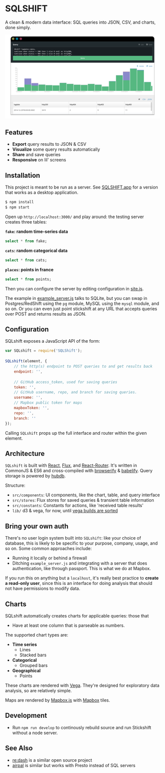 # SQLSHIFT

A clean & modern data interface: SQL queries into JSON, CSV, and charts,
done simply.

![](screenshot.png)

## Features

* **Export** query results to JSON & CSV
* **Visualize** some query results automatically
* **Share** and save queries
* **Responsive** on lil' screens

## Installation

This project is meant to be run as a server. See [SQLSHIFT.app](https://github.com/mapbox/sqlshift-app) for a
version that works as a desktop application.

```sh
$ npm install
$ npm start
```

Open up `http://localhost:3000/` and play around: the testing server
creates three tables:

**`fake`: random time-series data**

```sql
select * from fake;
```

**`cats`: random categorical data**

```sql
select * from cats;
```

**`places`: points in france**

```sql
select * from points;
```

Then you can configure the server by editing configuration in [site.js](site.js).

The example in [example_server.js](example_server.js) talks to SQLite,
but you can swap in Postgres/RedShift using the `pg` module,
MySQL using the `mysql` module, and so on. Or you can even just point
stickshift at any URL that accepts queries over POST and returns
results as JSON.

## Configuration

SQLshift exposes a JavaScript API of the form:

```js
var SQLshift = require('SQLShift');

SQLshift(element, {
    // the http(s) endpoint to POST queries to and get results back
    endpoint: '',

    // GitHub access_token, used for saving queries
    token: '',
    // GitHub username, repo, and branch for saving queries.
    username: '',
    // Mapbox public token for maps
    mapboxToken: '',
    repo: '',
    branch: ''
});
```

Calling `SQLshift` props up the full interface and router within the given
element.

## Architecture

`SQLshift` is built with [React](http://facebook.github.io/react/),
[Flux](https://facebook.github.io/flux/),
and [React-Router](https://github.com/rackt/react-router). It's written
in CommonJS & ES6 and cross-compiled with [browserify](http://browserify.org/)
& [babelify](http://babeljs.io/). Query storage is powered by [hubdb](http://github.com/mapbox/hubdb).

Structure:

* `src/components`: UI components, like the chart, table, and query interface
* `src/stores`: Flux stores for saved queries & transient table information
* `src/constants`: Constants for actions, like 'received table results'
* `lib/` d3 & vega, for now, until [vega builds are sorted](https://github.com/trifacta/vega/issues/235)

## Bring your own auth

There's no user login system built into `SQLshift`: like your choice of
database, this is likely to be specific to your purpose, company, usage,
and so on. Some common approaches include:

* Running it locally or behind a firewall
* Ditching `example_server.js` and integrating with a server that does
  authentication, like through passport. This is what we do at Mapbox.

If you run this on anything but a `localhost`, it's really best practice
to **create a read-only user**, since this is an interface for doing analysis
that should not have permissions to modify data.

## Charts

SQLshift automatically creates charts for applicable queries: those
that

* Have at least one column that is parseable as numbers.

The supported chart types are:

* **Time series**
  * Lines
  * Stacked bars
* **Categorical**
  * Grouped bars
* **Geographical**
  * Points

These charts are rendered with [Vega](https://github.com/trifacta/vega).
They're designed for exploratory data analysis, so are relatively simple.

Maps are rendered by [Mapbox.js](https://www.mapbox.com/mapbox.js/) with
[Mapbox](https://www.mapbox.com/) tiles.

## Development

* Run `npm run develop` to continously rebuild source and run Stickshift
  without a node server.

## See Also

* [re:dash](https://github.com/EverythingMe/redash) is a similar open source project
* [airpal](https://github.com/airbnb/airpal) is similar but works with Presto instead of SQL servers
